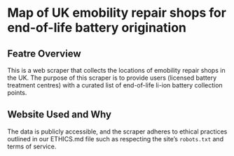 # Map of UK emobility repair shops for end-of-life battery origination

## Featre Overview

This is a web scraper that collects the locations of emobility repair shops in the UK. The purpose of this scraper is to provide users (licensed battery treatment centres) with a curated list of end-of-life li-ion battery collection points.

## Website Used and Why

The data is publicly accessible, and the scraper adheres to ethical practices outlined in our ETHICS.md file such as respecting the site’s `robots.txt` and terms of service.
